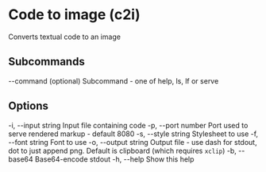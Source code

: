 Code to image (c2i)
===================

  Converts textual code to an image

Subcommands
-----------

  --command (optional)   Subcommand - one of help, ls, lf or serve

Options
-------

  -i, --input string    Input file containing code
  -p, --port number     Port used to serve rendered markup - default 8080
  -s, --style string    Stylesheet to use
  -f, --font string     Font to use
  -o, --output string   Output file - use dash for stdout, dot to just append png. Default is clipboard (which requires `xclip`)
  -b, --base64          Base64-encode stdout
  -h, --help            Show this help

